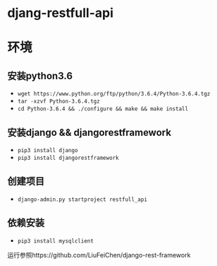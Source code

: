 # djang-restfull-api

# 环境
## 安装python3.6
* `wget https://www.python.org/ftp/python/3.6.4/Python-3.6.4.tgz`
* `tar -xzvf Python-3.6.4.tgz`
* `cd Python-3.6.4 && ./configure && make && make install`
## 安装django && djangorestframework
* `pip3 install django`
* `pip3 install djangorestframework`

## 创建项目
* `django-admin.py startproject restfull_api`

## 依赖安装
* `pip3 install mysqlclient`

运行参照https://github.com/LiuFeiChen/django-rest-framework
